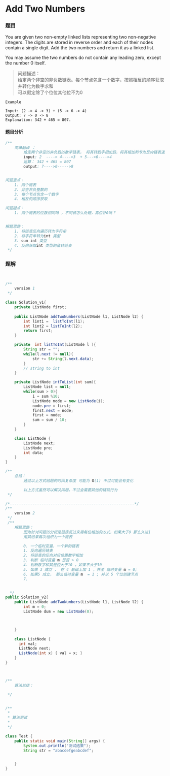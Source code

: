 # Add Two Numbers


### 题目  
You are given two non-empty linked lists representing two non-negative integers. The digits are stored in reverse order and each of their nodes contain a single digit. Add the two numbers and return it as a linked list.

You may assume the two numbers do not contain any leading zero, except the number 0 itself.

> 问题描述：    
>    给定两个非空的非负数链表。每个节点包含一个数字，按照相反的顺序获取并转化为数字求和    
>    可以假定除了个位位其他位不为0       


```
Example

Input: (2 -> 4 -> 3) + (5 -> 6 -> 4)
Output: 7 -> 0 -> 8
Explanation: 342 + 465 = 807.

```  

#### 题目分析 

```java
/**
    简单翻译 ：
        给定两个非空的非负数的数字链表， 将其转数字相加后，将其相加和专为反向链表返回 
        input: 2  ----> 4---->3  + 5--->6---->4  
        运算： 342 + 465 = 807
        output: 7---->0----->8


问题重点：
    1. 两个链表 
    2. 非空非负整数的 
    3. 每个节点包含一个数字
    4. 相反的顺序获取

问题疑点： 
    1. 两个链表的位数相同吗 ，不同该怎么处理，高位补0吗？ 


解题思路：
    1. 将链表反向遍历转为字符串 
    2. 将字符串转为int 类型 
    3. sum int 类型 
    4. 反向获取int 类型的值转链表 
 */
```


### 题解 


```java


/**
    version 1
 */

class Solution_v1{
    private ListNode first;
    
    public ListNode addTwoNumbers(ListNode l1, ListNode l2) {
        int lint1 =  listToInt(l1);
        int lint2 = listToInt(l2);
        return first;
    }

    private  int listToInt(ListNode l ){
        String str = "";
        while(l.next != null){
            str += String(l.next.data);
        }
        // string to int
    }

    private ListNode intToList(int sum){
        ListNode list = null;
        while(sum > 0){
            i = sum %10;
            ListNode node = new ListNode(i);
            node.pre = first;
            first.next = node;
            first = node;
            sum = sum / 10;
        }
    }

    class ListNode {
        ListNode next;
        ListNode pre;
        int data;
    } 
}   

/**
    总结：
        通过以上方式结题的时间复杂度 可能为 O(1) 不过可能会有变化 

        以上方式虽然可以解决问题，不过会需要其他的辅助行为
 */

/*-------------------------------------------------------*/
/**
    version 2
 */
 /**
    解题思路： 
        因为针对问题的分析是链表反过来用每位相加的方式，如果大于0 那么久进1 
        用其结果再次组织为一个链表  

        0. 一个临时变量，一个新的链表
        1. 反向遍历链表 
        2. 将链表的反向对应位置数字相加 
        3. 判断 临时变量 m 是否 > 0 
        4. 判断数字和其是否大于10 ，如果不大于10 
        5. 如果 3 成立 ， 在 4 基础上加 1 ，并至 临时变量 m = 0;
        6. 如果5 成立， 那么临时变量 m  = 1 ; 并以 5 个位创建节点
        7.  


  */
public Solution_v2{
    public ListNode addTwoNumbers(ListNode l1, ListNode l2) {
        int m = 0;
        ListNode dum = new ListNode(0);



    }
    
    class ListNode {
      int val;
      ListNode next;
      ListNode(int x) { val = x; }
    }
}



/**
    算法总结： 

 */


/** 
 * 
 * 算法测试
 * 
 */

class Test {
    public static void main(String[] args) {
        System.out.println("测试结果"); 
        String str = "abacdefgeabcdef";


    }
}


```